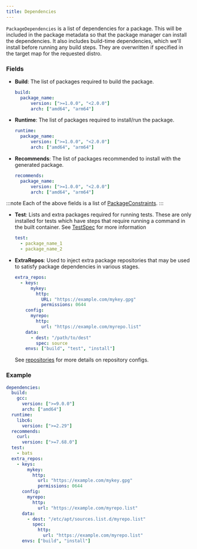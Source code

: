 ```yaml
---
title: Dependencies
---
```


`PackageDependencies` is a list of dependencies for a package. This will be included in the package metadata so that the package manager can install the dependencies. It also includes build-time dependencies, which we'll install before running any build steps. They are overwritten if specified in the target map for the requested distro.

### Fields

- **Build**: The list of packages required to build the package.
    ```yaml
    build:
      package_name:
          version: [">=1.0.0", "<2.0.0"]
          arch: ["amd64", "arm64"]
    ```

- **Runtime**: The list of packages required to install/run the package.
    ```yaml
    runtime:
      package_name:
          version: [">=1.0.0", "<2.0.0"]
          arch: ["amd64", "arm64"]
    ```

- **Recommends**: The list of packages recommended to install with the generated package.
    ```yaml
    recommends:
      package_name:
          version: [">=1.0.0", "<2.0.0"]
          arch: ["amd64", "arm64"]
    ```

:::note
Each of the above fields is a list of [PackageConstraints](https://pkg.go.dev/github.com/Azure/dalec#PackageConstraints).
:::

- **Test**: Lists and extra packages required for running tests. These are only installed for tests which have steps that require running a command in the built container. See [TestSpec](https://pkg.go.dev/github.com/Azure/dalec#TestSpec) for more information
    ```yaml
    test:
      - package_name_1
      - package_name_2
    ```

- **ExtraRepos**: Used to inject extra package repositories that may be used to satisfy package dependencies in various stages. 
    ```yaml
    extra_repos:
      - keys:
          mykey:
            http:
              URL: "https://example.com/mykey.gpg"
              permissions: 0644
        config: 
          myrepo:
            http:
              url: "https://example.com/myrepo.list"
        data: 
          - dest: "/path/to/dest"
            spec: source
        envs: ["build", "test", "install"] 
    ```
    See [repositories](repositories.md) for more details on repository configs.

### Example
```yaml
dependencies:
  build:
    gcc:
      version: [">=9.0.0"]
      arch: ["amd64"]
  runtime:
    libc6:
      version: [">=2.29"]
  recommends:
    curl:
      version: [">=7.68.0"]
  test:
    - bats
  extra_repos:
    - keys:
        mykey: 
          http:
            url: "https://example.com/mykey.gpg"
            permissions: 0644
      config:
        myrepo:
          http:
            url: "https://example.com/myrepo.list"
      data:
        - dest: "/etc/apt/sources.list.d/myrepo.list"
          spec:
            http:
              url: "https://example.com/myrepo.list"
      envs: ["build", "install"]
```